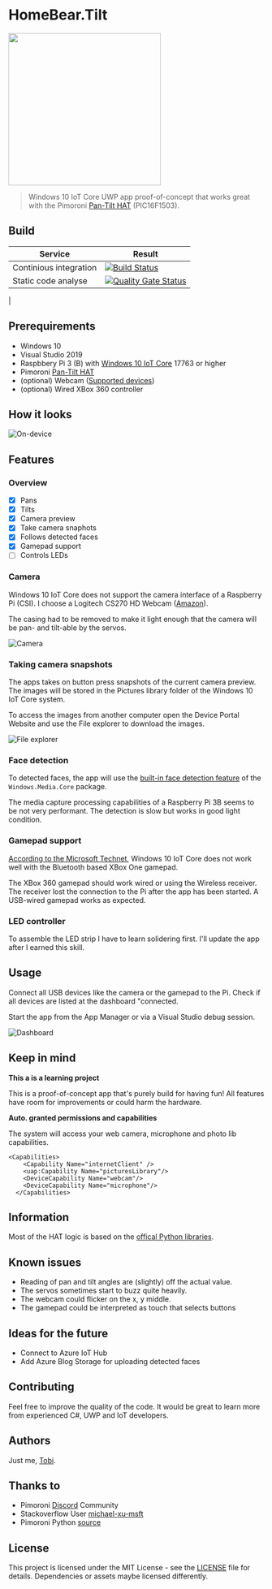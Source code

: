 # HomeBear.Tilt

<img src="docs/header.png" width="300" /> 

> Windows 10 IoT Core UWP app proof-of-concept that works great with the Pimoroni [Pan-Tilt HAT](https://shop.pimoroni.com/products/pan-tilt-hat) (PIC16F1503).

## Build

|Service|Result|
|-|-|
|Continious integration|[![Build Status](https://tscholze.visualstudio.com/HomeBear.Tilt/_apis/build/status/tscholze.dotnet-iot-homebear-tilt?branchName=master)](https://tscholze.visualstudio.com/HomeBear.Tilt/_build/latest?definitionId=6&branchName=master)|
|Static code analyse|[![Quality Gate Status](https://sonarcloud.io/api/project_badges/measure?project=io.github.tscholze.homebear&metric=alert_status)](https://sonarcloud.io/dashboard?id=io.github.tscholze.homebear)
|

## Prerequirements
- Windows 10
- Visual Studio 2019
- Raspbbery Pi 3 (B) with [Windows 10 IoT Core](https://developer.microsoft.com/en-us/windows/iot) 17763 or higher
- Pimoroni [Pan-Tilt HAT](https://shop.pimoroni.com/products/pan-tilt-hat)
- (optional) Webcam ([Supported devices](https://docs.microsoft.com/en-us/windows/iot-core/learn-about-hardware/hardwarecompatlist))
- (optional) Wired XBox 360 controller


## How it looks

![On-device](docs/on-device-screenshot.jpg)

## Features

### Overview

- [x] Pans
- [x] Tilts
- [x] Camera preview
- [x] Take camera snaphots
- [x] Follows detected faces
- [x] Gamepad support
- [ ] Controls LEDs

### Camera

Windows 10 IoT Core does not support the camera interface of a Raspberry Pi (CSI). I choose a Logitech CS270 HD Webcam ([Amazon](https://www.amazon.de/gp/product/B01BGBJ8Y0)).

The casing had to be removed to make it light enough that the camera will be pan- and tilt-able by the servos.

![Camera](docs/camera.jpg)

### Taking camera snapshots

The apps takes on button press snapshots of the current camera preview. The images will be stored in the Pictures library folder of the Windows 10 IoT Core system. 

To access the images from another computer open the Device Portal Website and use the File explorer to download the images.

![File explorer](docs/filexplorer.PNG)

### Face detection

To detected faces, the app will use the [built-in face detection feature](https://docs.microsoft.com/en-us/windows/uwp/audio-video-camera/scene-analysis-for-media-capture)  of the `Windows.Media.Core` package.

The media capture processing capabilities of a Raspberry Pi 3B seems to be not very performant. The detection is slow but works in good light condition.

### Gamepad support

[According to the Microsoft Technet](https://social.msdn.microsoft.com/Forums/en-US/73389c53-3cfd-43f2-8859-db5e5e8c5eb4/xbox-one-controller-for-windows-10-iot), Windows 10 IoT Core does not work well with the Bluetooth based XBox One gamepad.

The XBox 360 gamepad should work wired or using the Wireless receiver. The receiver lost the connection to the Pi after the app has been started. A USB-wired gamepad works as expected.

### LED controller

To assemble the LED strip I have to learn solidering first. I'll update the app after I earned this skill.

## Usage

Connect all USB devices like the camera or the gamepad to the Pi. Check if all devices are listed at the dashboard "connected.

Start the app from the App Manager or via a Visual Studio debug session.

![Dashboard](docs/dashboard-devices.jpg)

## Keep in mind

**This a is a learning project**

This is a proof-of-concept app that's purely build for having fun! All features have room for improvements or could harm the hardware.

**Auto. granted permissions and capabilities**

The system will access your web camera, microphone and photo lib capabilities.

```
<Capabilities>
    <Capability Name="internetClient" />
    <uap:Capability Name="picturesLibrary"/>
    <DeviceCapability Name="webcam"/>
    <DeviceCapability Name="microphone"/>
  </Capabilities>
  ```

## Information

Most of the HAT logic is based on the [offical Python libraries](https://github.com/pimoroni/pantilt-hat/blob/master/library/pantilthat/pantilt.py).

## Known issues

- Reading of pan and tilt angles are (slightly) off the actual value.
- The servos sometimes start to buzz quite heavily. 
- The webcam could flicker on the x, y middle.
- The gamepad could be interpreted as touch that selects buttons

## Ideas for the future

- Connect to Azure IoT Hub
- Add Azure Blog Storage for uploading detected faces

## Contributing

Feel free to improve the quality of the code. It would be great to learn more from experienced C#, UWP and IoT developers.

## Authors

Just me, [Tobi]([https://tscholze.github.io).


## Thanks to

* Pimoroni [Discord](https://discordapp.com/invite/hr93ByC) Community
* Stackoverflow User [michael-xu-msft](https://stackoverflow.com/users/8546089/)
* Pimoroni Python [source](https://github.com/pimoroni/pantilt-hat/blob/master/library/pantilthat/pantilt.py)

## License

This project is licensed under the MIT License - see the [LICENSE](LICENSE.md) file for details.
Dependencies or assets maybe licensed differently.
